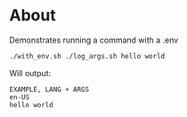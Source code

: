 # About

Demonstrates running a command with a .env 

```sh
./with_env.sh ./log_args.sh hello world
```

Will output: 

```
EXAMPLE, LANG + ARGS
en-US
hello world
```